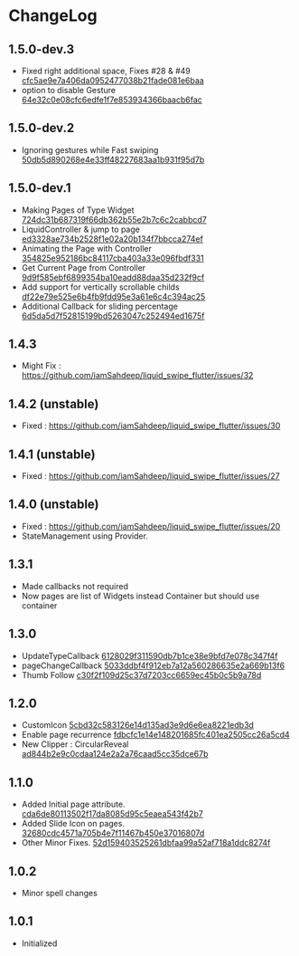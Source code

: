 # ChangeLog

## 1.5.0-dev.3
* Fixed right additional space, Fixes #28 & #49  [cfc5ae9e7a406da0952477038b21fade081e6baa](https://github.com/iamSahdeep/liquid_swipe_flutter/commit/cfc5ae9e7a406da0952477038b21fade081e6baa)
* option to disable Gesture  [64e32c0e08cfc6edfe1f7e853934366baacb6fac](https://github.com/iamSahdeep/liquid_swipe_flutter/commit/64e32c0e08cfc6edfe1f7e853934366baacb6fac)

## 1.5.0-dev.2
* Ignoring gestures while Fast swiping [50db5d890268e4e33ff48227683aa1b931f95d7b](https://github.com/iamSahdeep/liquid_swipe_flutter/commit/50db5d890268e4e33ff48227683aa1b931f95d7b)

## 1.5.0-dev.1
* Making Pages of Type Widget [724dc31b687319f66db362b55e2b7c6c2cabbcd7](https://github.com/iamSahdeep/liquid_swipe_flutter/commit/724dc31b687319f66db362b55e2b7c6c2cabbcd7)
* LiquidController & jump to page
  [ed3328ae734b2528f1e02a20b134f7bbcca274ef](https://github.com/iamSahdeep/liquid_swipe_flutter/commit/ed3328ae734b2528f1e02a20b134f7bbcca274ef)
* Animating the Page with Controller
  [354825e952186bc84117cba403a33e096fbdf331](https://github.com/iamSahdeep/liquid_swipe_flutter/commit/354825e952186bc84117cba403a33e096fbdf331)
* Get Current Page from Controller [9d9f585ebf6899354ba10eadd88daa35d232f9cf](https://github.com/iamSahdeep/liquid_swipe_flutter/commit/9d9f585ebf6899354ba10eadd88daa35d232f9cf)
* Add support for vertically scrollable childs
  [df22e79e525e6b4fb9fdd95e3a61e6c4c394ac25](https://github.com/iamSahdeep/liquid_swipe_flutter/commit/df22e79e525e6b4fb9fdd95e3a61e6c4c394ac25)
* Additional Callback for sliding percentage
  [6d5da5d7f52815199bd5263047c252494ed1675f](https://github.com/iamSahdeep/liquid_swipe_flutter/commit/6d5da5d7f52815199bd5263047c252494ed1675f)

## 1.4.3
* Might Fix : https://github.com/iamSahdeep/liquid_swipe_flutter/issues/32

## 1.4.2 (unstable)
* Fixed : https://github.com/iamSahdeep/liquid_swipe_flutter/issues/30

## 1.4.1 (unstable)
* Fixed : https://github.com/iamSahdeep/liquid_swipe_flutter/issues/27

## 1.4.0 (unstable)
* Fixed : https://github.com/iamSahdeep/liquid_swipe_flutter/issues/20
* StateManagement using Provider.


## 1.3.1
* Made callbacks not required
* Now pages are list of Widgets instead Container but should use container

## 1.3.0
* UpdateTypeCallback [6128029f311590db7b1ce38e9bfd7e078c347f4f](https://github.com/iamSahdeep/liquid_swipe_flutter/commit/6128029f311590db7b1ce38e9bfd7e078c347f4f)
* pageChangeCallback 
  [5033ddbf4f912eb7a12a560286635e2a669b13f6](https://github.com/iamSahdeep/liquid_swipe_flutter/commit/5033ddbf4f912eb7a12a560286635e2a669b13f6)
* Thumb Follow
  [c30f2f109d25c37d7203cc6659ec45b0c5b9a78d](https://github.com/iamSahdeep/liquid_swipe_flutter/commit/c30f2f109d25c37d7203cc6659ec45b0c5b9a78d)

## 1.2.0
* CustomIcon
  [5cbd32c583126e14d135ad3e9d6e6ea8221edb3d](https://github.com/iamSahdeep/liquid_swipe_flutter/commit/5cbd32c583126e14d135ad3e9d6e6ea8221edb3d)
* Enable page recurrence [fdbcfc1e14e148201685fc401ea2505cc26a5cd4](https://github.com/iamSahdeep/liquid_swipe_flutter/commit/fdbcfc1e14e148201685fc401ea2505cc26a5cd4)
* New Clipper : CircularReveal [ad844b2e9c0cdaa124e2a2a76caad5cc35dce67b](https://github.com/iamSahdeep/liquid_swipe_flutter/commit/ad844b2e9c0cdaa124e2a2a76caad5cc35dce67b)


## 1.1.0
* Added Initial page attribute. [cda6de80113502f17da8085d95c5eaea543f42b7](https://github.com/iamSahdeep/liquid_swipe_flutter/commit/cda6de80113502f17da8085d95c5eaea543f42b7)
* Added Slide Icon on pages. [32680cdc4571a705b4e7f11467b450e37016807d](https://github.com/iamSahdeep/liquid_swipe_flutter/commit/32680cdc4571a705b4e7f11467b450e37016807d)
* Other Minor Fixes. [52d159403525261dbfaa99a52af718a1ddc8274f](https://github.com/iamSahdeep/liquid_swipe_flutter/commit/52d159403525261dbfaa99a52af718a1ddc8274f) 

## 1.0.2

* Minor spell changes

## 1.0.1

* Initialized

